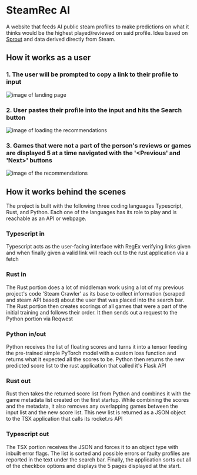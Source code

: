 # SteamRec AI 
A website that feeds AI public steam profiles to make predictions on what it thinks would be the highest played/reviewed on said profile. Idea based on [Sprout](https://github.com/Ameobea/sprout) and data derived directly from Steam.

## How it works as a user
### 1. The user will be prompted to copy a link to their profile to input
![image of landing page](https://github.com/bossadapt/SteamRec-AI/assets/37967493/b8d7e344-86c9-4099-863d-c63e0968d132)
### 2. User pastes their profile into the input and hits the Search button
![image of loading the recommendations](https://github.com/bossadapt/SteamRec-AI/assets/37967493/dd6ea7bc-1802-4214-b139-ce9139fb91f2)
### 3. Games that were not a part of the person's reviews or games are displayed 5 at a time navigated with the '<Previous' and 'Next>' buttons
![image of the recommendations](https://github.com/bossadapt/SteamRec-AI/assets/37967493/8d912b39-2c59-4ca4-a017-75e9b0db48ae)

## How it works behind the scenes
The project is built with the following three coding languages Typescript, Rust, and Python. Each one of the languages has its role to play and is reachable as an API or webpage.

### Typescript in
Typescript acts as the user-facing interface with RegEx verifying links given and when finally given a valid link will reach out to the rust application via a fetch
### Rust in
The Rust portion does a lot of middleman work using a lot of my previous project's code 'Steam Crawler' as its base to collect information (scraped and steam API based) about the user that was placed into the search bar. The Rust portion then creates scorings of all games that were a part of the initial training and follows their order. It then sends out a request to the Python portion via Reqwest
### Python in/out
Python receives the list of floating scores and turns it into a tensor feeding the pre-trained simple PyTorch model with a custom loss function and returns what it expected all the scores to be. Python then returns the new predicted score list to the rust application that called it's Flask API

### Rust out
Rust then takes the returned score list from Python and combines it with the game metadata list created on the first startup. While combining the scores and the metadata, it also removes any overlapping games between the input list and the new score list. This new list is returned as a JSON object to the TSX application that calls its rocket.rs API

### Typescript out
The TSX portion receives the JSON and forces it to an object type with inbuilt error flags. The list is sorted and possible errors or faulty profiles are reported in the text under the search bar. Finally, the application sorts out all of the checkbox options and displays the 5 pages displayed at the start.
